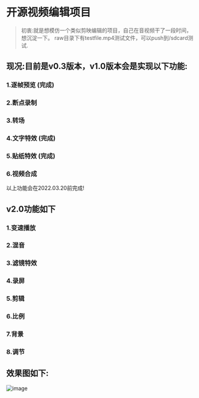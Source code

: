 # 开源视频编辑项目

>初衷:就是想模仿一个类似剪映编辑的项目，自己在音视频干了一段时间，想沉淀一下。
raw目录下有testfile.mp4测试文件，可以push到/sdcard测试.

## 现况:目前是v0.3版本，v1.0版本会是实现以下功能:

### 1.逐帧预览 (完成)

### 2.断点录制

### 3.转场

### 4.文字特效 (完成)

### 5.贴纸特效 (完成)

### 6.视频合成

以上功能会在2022.03.20前完成!

## v2.0功能如下

### 1.变速播放

### 2.混音

### 3.滤镜特效

### 4.录屏

### 5.剪辑

### 6.比例

### 7.背景

### 8.调节

## 效果图如下:

![image](https://github.com/galis/OpenTikTok/blob/master/screen.gif)



